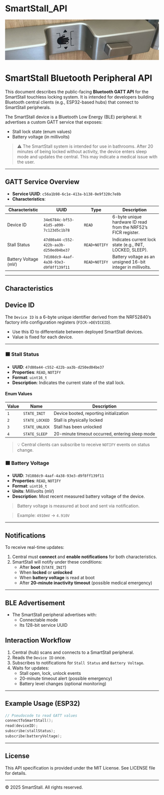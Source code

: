 # SmartStall_API


![image](docs/smartstall_product_img.png)

# SmartStall Bluetooth Peripheral API

This document describes the public-facing **Bluetooth GATT API** for the SmartStall touchless locking system. It is intended for developers building Bluetooth central clients (e.g., ESP32-based hubs) that connect to SmartStall peripherals.

The SmartStall device is a Bluetooth Low Energy (BLE) peripheral. It advertises a custom GATT service that exposes:
- Stall lock state (enum values)
- Battery voltage (in millivolts)

> ⚠️ The SmartStall system is intended for use in bathrooms. After 20 minutes of being locked without activity, the device enters sleep mode and updates the central. This may indicate a medical issue with the user.

---

## GATT Service Overview

- **Service UUID**: `c56a1b98-6c1e-413a-b138-0e9f320c7e8b`
- **Characteristics**:

| Characteristic        | UUID                                    | Type     | Description                                                                 |
|-----------------------|------------------------------------------|----------|-----------------------------------------------------------------------------|
| Device ID             | `34e6784c-bf53-41d5-a090-7c123d5c1b78`   | `READ`   | 6-byte unique hardware ID read from the NRF52’s FICR register.              |
| Stall Status          | `47d80a44-c552-422b-aa3b-d250ed04be37`   | `READ+NOTIFY` | Indicates current lock state (e.g., INIT, LOCKED, SLEEP).             |
| Battery Voltage (mV)  | `7d108dc9-4aaf-4a38-93e3-d9f8ff139f11`   | `READ+NOTIFY` | Battery voltage as an unsigned 16-bit integer in millivolts.         |

---

## Characteristics

## Device ID

The `Device ID` is a 6-byte unique identifier derived from the NRF52840’s factory info configuration registers (`FICR->DEVICEID`).
- Use this ID to differentiate between deployed SmartStall devices.
- Value is fixed for each device.

---

### 🟦 Stall Status

- **UUID**: `47d80a44-c552-422b-aa3b-d250ed04be37`
- **Properties**: `READ`, `NOTIFY`
- **Format**: `uint16_t`
- **Description**: Indicates the current state of the stall lock.

#### Enum Values

| Value | Name             | Description                                         |
|-------|------------------|-----------------------------------------------------|
| `1`   | `STATE_INIT`     | Device booted, reporting initialization             |
| `2`   | `STATE_LOCKED`   | Stall is physically locked                          |
| `3`   | `STATE_UNLOCK`   | Stall has been unlocked                             |
| `4`   | `STATE_SLEEP`    | 20-minute timeout occurred, entering sleep mode     |

> 💡 Central clients can subscribe to receive `NOTIFY` events on status change.

### 🟩 Battery Voltage

- **UUID**: `7d108dc9-4aaf-4a38-93e3-d9f8ff139f11`
- **Properties**: `READ`, `NOTIFY`
- **Format**: `uint16_t`
- **Units**: Millivolts (mV)
- **Description**: Most recent measured battery voltage of the device.

> Battery voltage is measured at boot and sent via notification.

> Example: `4910mV` → `4.910V`
---

## Notifications

To receive real-time updates:

1. Central must **connect** and **enable notifications** for both characteristics.
2. SmartStall will notify under these conditions:
   - After **boot** (`STATE_INIT`)
   - When **locked** or **unlocked**
   - When **battery voltage** is read at boot
   - After **20-minute inactivity timeout** (possible medical emergency)

---

## BLE Advertisement

- The SmartStall peripheral advertises with:
  - Connectable mode
  - Its 128-bit service UUID

## Interaction Workflow

1. Central (hub) scans and connects to a SmartStall peripheral.
2. Reads the `Device ID` once.
3. Subscribes to notifications for `Stall Status` and `Battery Voltage`.
4. Waits for updates:
   - Stall open, lock, unlock events
   - 20-minute timeout alert (possible emergency)
   - Battery level changes (optional monitoring)

---

## Example Usage (ESP32)

```cpp
// Pseudocode to read GATT values
connectToSmartStall();
read(deviceID);
subscribe(stallStatus);
subscribe(batteryVoltage);
```

---

## License

This API specification is provided under the MIT License. See LICENSE file for details.

---

© 2025 SmartStall. All rights reserved.